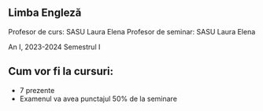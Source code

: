 ## Limba Engleză

Profesor de curs: SASU Laura Elena
Profesor de seminar: SASU Laura Elena

An I, 2023-2024 Semestrul I

## Cum vor fi la cursuri:
- 7 prezente
- Examenul va avea punctajul 50% de la seminare

